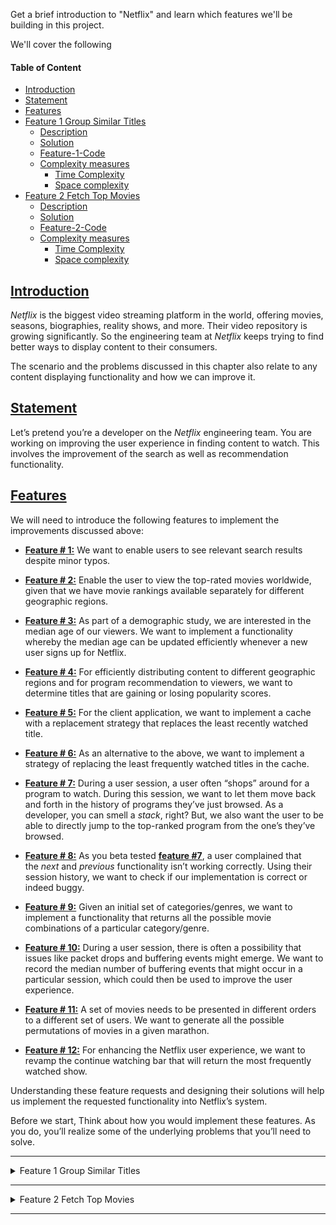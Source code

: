 Get a brief introduction to "Netflix" and learn which features we'll be building in this project.

We'll cover the following

#### Table of Content
- [Introduction](#introduction)
- [Statement](#statement)
- [Features](#features)
- [Feature 1 Group Similar Titles](#feature-1-group-similar-titles)
  - [Description](#description)
  - [Solution](#solution)
  - [Feature-1-Code](#feature-1-code)
  - [Complexity measures](#complexity-measures)
    - [Time Complexity](#time-complexity)
    - [Space complexity](#space-complexity)
- [Feature 2 Fetch Top Movies](#feature-2-fetch-top-movies)
  - [Description](#description-1)
  - [Solution](#solution-1)
  - [Feature-2-Code](#feature-2-code)
  - [Complexity measures](#complexity-measures-1)
    - [Time Complexity](#time-complexity-1)
    - [Space complexity](#space-complexity-1)


## [Introduction](#Introduction)

_Netflix_ is the biggest video streaming platform in the world, offering movies, seasons, biographies, reality shows, and more. Their video repository is growing significantly. So the engineering team at _Netflix_ keeps trying to find better ways to display content to their consumers.

The scenario and the problems discussed in this chapter also relate to any content displaying functionality and how we can improve it.

## [Statement](#Statement)

Let’s pretend you’re a developer on the _Netflix_ engineering team. You are working on improving the user experience in finding content to watch. This involves the improvement of the search as well as recommendation functionality.


## [Features](#Features)

We will need to introduce the following features to implement the improvements discussed above:

-  [**Feature # 1:**](#feature-1-group-similar-titles) We want to enable users to see relevant search results despite minor typos.
    
-   [**Feature # 2:**](#feature-2-fetch-top-movies) Enable the user to view the top-rated movies worldwide, given that we have movie rankings available separately for different geographic regions.
    
-   [**Feature # 3:**]() As part of a demographic study, we are interested in the median age of our viewers. We want to implement a functionality whereby the median age can be updated efficiently whenever a new user signs up for Netflix.
    
-   [**Feature # 4:**]() For efficiently distributing content to different geographic regions and for program recommendation to viewers, we want to determine titles that are gaining or losing popularity scores.
    
-   [**Feature # 5:**]() For the client application, we want to implement a cache with a replacement strategy that replaces the least recently watched title.
    
-   [**Feature # 6:**]() As an alternative to the above, we want to implement a strategy of replacing the least frequently watched titles in the cache.
    
-   [**Feature # 7:**]() During a user session, a user often “shops” around for a program to watch. During this session, we want to let them move back and forth in the history of programs they’ve just browsed. As a developer, you can smell a _stack_, right? But, we also want the user to be able to directly jump to the top-ranked program from the one’s they’ve browsed.
    
-   [**Feature # 8:**]() As you beta tested [**feature #7**](), a user complained that the _next_ and _previous_ functionality isn’t working correctly. Using their session history, we want to check if our implementation is correct or indeed buggy.
    
-   [**Feature # 9:**]() Given an initial set of categories/genres, we want to implement a functionality that returns all the possible movie combinations of a particular category/genre.
    
-   [**Feature # 10:**]() During a user session, there is often a possibility that issues like packet drops and buffering events might emerge. We want to record the median number of buffering events that might occur in a particular session, which could then be used to improve the user experience.
    
-   [**Feature # 11:**]() A set of movies needs to be presented in different orders to a different set of users. We want to generate all the possible permutations of movies in a given marathon.
    
-   [**Feature # 12:**]() For enhancing the Netflix user experience, we want to revamp the continue watching bar that will return the most frequently watched show.
    

Understanding these feature requests and designing their solutions will help us implement the requested functionality into Netflix’s system.

Before we start, Think about how you would implement these features. As you do, you’ll realize some of the underlying problems that you’ll need to solve.

<hr>
<details><summary>Feature 1 Group Similar Titles</summary>
<p>
## Feature 1 Group Similar Titles
Implementing the "Group Similar Titles" feature for our "Netflix" project.

### Description
First, we need to figure out a way to individually group all the character combinations of each title. Suppose the content library contains the following titles: `"duel", "dule", "speed", "spede", "deul", "cars"`. How would you efficiently implement a functionality so that if a user misspells speed as spede, they are shown the correct title?

We want to split the list of titles into sets of words so that all words in a set are anagrams. In the above list, there are three sets: {"duel", "dule", "deul"}, {"speed", "spede"}, and {"cars"}. Search results should comprise all members of the set that the search string is found in. We should pre-compute these sets instead of forming them when the user searches a title.

Here is an illustration of this process:
![Combining similar groups](./pics/combining%20similar%20groups.png)


### Solution
From the above description, we see that all members of each set are characterized by the same frequency of each alphabet. This means that the frequency of each alphabet in words belonging to the same group is equal. In the set `{{"speed", "spede"}}`, the frequency of the characters s, p, e, and d are the same in each word.

Let’s see how we might implement this functionality:

For each title, compute a 26-element vector. Each element in this vector represents the frequency of an English letter in the corresponding title. This frequency count will be represented as a string delimited with # characters. For example, `abbccc` will be represented as `#1#2#3#0#0#0...#0`. This mapping will generate identical vectors for strings that are anagrams.

Use this vector as a key to insert the titles into a Hash Map. All anagrams will be mapped to the same entry in this Hash Map. When a user searches a word, compute the 26-element English letter frequency vector based on the word. Search in the Hash Map using this vector and return all the map entries.

Store the vector of the calculated character counts in the same Hash Map as a key and assign the respective set of anagrams as its value.
Return the values of the Hash Map, since each value will be an individual set.
Let’s look at the following illustration to clarify this process:
<img src="./pics/Storing%20sets%20in%20a%20key-value%20storage.png" width="60%" height="60%"/>

Let’s look at the code for the solution below:


### [Feature-1-Code](https://github.com/ani2fun/java-kotlin-journal/blob/main/java-playground/src/main/java/io/journal/sysdesign/tutorials/netflixing/feature_1/Solution.java)
### Complexity measures

| **Time Complexity** | **Space complexity** |
| --------------- | ---------------- |
| O(n×k)          | O(n×k)           |

Let n be the size of the list of strings, and k be the maximum length that a single string can have.

#### Time Complexity
We are counting each letter for each string in a list, so the time complexity will be O(n×k).

#### Space complexity
Since every string is being stored as a value in the dictionary whose size can be n, and the size of the string can be k, so space complexity is O(n×k).

</p>

</details>

<hr>

<details><summary>Feature 2 Fetch Top Movies</summary>

## Feature 2 Fetch Top Movies

Implementing the "Fetch Top Movies" feature for our "Netflix" project.

### Description
Now, we need to build a criterion so the top movies from multiple countries will combine into a single list of top-rated movies. In order to scale, the content search is performed in a distributed fashion. Search results for each country are produced in separate lists. Each member of a given list is ranked by popularity, with 1 being most popular and popularity decreasing as the rank number increases.

Let’s say that the following titles are represented by the provided IDs:

<img src="./pics/Movie%20mapping%20to%20their%20ranks.png"  width="40%" height="30%">

We’ll be given n arrays that are all sorted in ascending order of popularity rank. We have to combine these lists into a single list that will be sorted by rank in ascending order, meaning from best to worst.

> Keep in mind that the ranks are unique to individual movies and a single rank can be in multiple lists.

Let’s understand this better with an illustration:

<img src="./pics/Combining%20lists%20of%20multiple%20ratings%20into%20one.png"  width="100%" height="30%">

### Solution
Since our task involves multiple lists, you should divide the problem into multiple tasks, starting with the problem of combining two lists at a time. Then, you should combine the result of those first two lists with the third list, and so on, until the very last one is reached.

Let’s discuss how we will implement this process:

Consider the first list as the result, and store it in a variable.
Traverse the list of lists, starting from the second list, and combine it with the list we stored as a result. The result should get stored in the same variable.
When combining the two lists, like `l1` and `l2`, maintain a prev pointer that points to a dummy node.
If the value for list `l1` is less than or equal to the value for list `l2`, connect the previous node to `l1` and increment `l1`. Otherwise, do the same but for list `l2`.
Keep repeating the above step until one list points to a null value.
Connect the non-null list to the merged one and return.
Let’s look at the code for the solution below:

### [Feature-2-Code](https://github.com/ani2fun/java-kotlin-journal/blob/main/java-playground/src/main/java/io/journal/sysdesign/tutorials/netflixing/feature_2/_Main.java)


### Complexity measures

| **Time Complexity** | **Space complexity** |
| ------------------- | -------------------- |
| O(n×k<sup>2</sup>)  | O(1)                 |

#### Time Complexity
The time complexity will be O(n×k<sup>2</sup>), where k is the number of the lists and n is the maximum length of a single list.

#### Space complexity 
O(1) , as constant space was utilized.

</details>

<hr>



